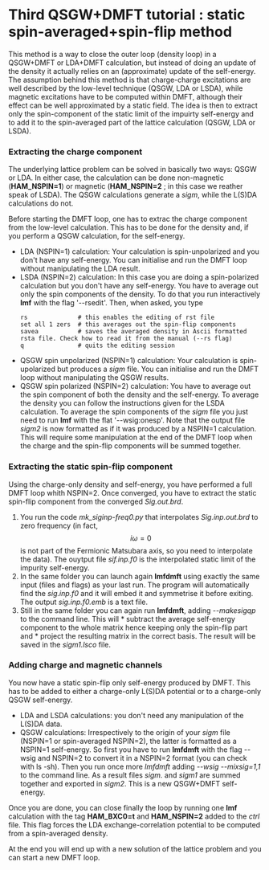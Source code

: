 # Third QSGW+DMFT tutorial : static spin-averaged+spin-flip method

This method is a way to close the outer loop (density loop) in a QSGW+DMFT or LDA+DMFT calculation, but instead of doing an update of the density it actually relies on an (approximate) update of the self-energy.
The assumption behind this method is that charge-charge excitations are well described by the low-level technique (QSGW, LDA or LSDA), while magnetic excitations have to be computed within DMFT, although their effect can be well approximated by a static field. The idea is then to extract only the spin-component of the static limit of the impuirty self-energy and to add it to the spin-averaged part of the lattice calculation (QSGW, LDA or LSDA).

### Extracting the charge component
The underlying lattice problem can be solved in basically two ways: QSGW or LDA. In either case, the calculation can be done non-magnetic (**HAM_NSPIN=1**) or magnetic (**HAM_NSPIN=2** ; in this case we reather speak of LSDA). The QSGW calculations generate a _sigm_, while the L(S)DA calculations do not.

Before starting the DMFT loop, one has to extrac the charge component from the low-level calculation. This has to be done for the density and, if you perform a QSGW calculation, for the self-energy.
* LDA (NSPIN=1) calculation:
   Your calculation is spin-unpolarized and you don't have any self-energy. You can initialise and run the DMFT loop without manipulating the LDA result.
* LSDA (NSPIN=2) calculation: 
   In this case you are doing a spin-polarized calculation but you don't have any self-energy. You have to average out only the spin components of the density. To do that you run interactively **lmf** with the flag '--rsedit'. Then, when asked, you type
   ~~~
   rs              # this enables the editing of rst file 
   set all 1 zers  # this averages out the spin-flip components
   savea           # saves the averaged density in Ascii formatted rsta file. Check how to read it from the manual (--rs flag) 
   q               # quits the editing session
   ~~~
* QSGW spin unpolarized (NSPIN=1) calculation: 
   Your calculation is spin-upolarized but produces a _sigm_ file. You can initialise and run the DMFT loop without manipulating the QSGW results. 
* QSGW spin polarized (NSPIN=2) calculation: 
   You have to average out the spin component of both the density and the self-energy. To average the density you can follow the instructions given for the LSDA calculation.
   To average the spin components of the _sigm_ file you just need to run **lmf** with the flat '--wsig:onesp'. Note that the output file _sigm2_ is now formatted as if it was produced by a NSPIN=1 calculation. This will require some manipulation at the end of the DMFT loop when the charge and the spin-flip components will be summed together.

### Extracting the static spin-flip component
Using the charge-only density and self-energy, you have performed a full DMFT loop whith NSPIN=2. Once converged, you have to extract the static spin-flip component from the converged _Sig.out.brd_.
  1.  You run the code *mk_siginp-freq0.py* that interpolates _Sig.inp.out.brd_ to zero frequency (in fact, $$i\omega=0$$ is not part of the Fermionic Matsubara axis, so you need to interpolate the data). The ouytput file _sif.inp.f0_ is the interpolated static limit of the impurity self-energy.
  2.  In the same folder you can launch again **lmfdmft** using exactly the same input (files and flags) as your last run. The program will automatically find the _sig.inp.f0_ and it will embed it and symmetrise it before exiting. The output *sig.inp.f0.emb* is a text file.
  3.  Still in the same folder you can again run **lmfdmft**, adding *--makesigqp* to the command line. This will
     * subtract the average self-energy component to the whole matrix hence keeping only the spin-flip part and
     * project the resulting matrix in the correct basis.
    The result will be saved in the *sigm1.lsco* file.
  

### Adding charge and magnetic channels
You now have a static spin-flip only self-energy produced by DMFT. This has to be added to either a charge-only L(S)DA potential or to a charge-only QSGW self-energy.
* LDA and LSDA calculations: 
    you don't need any manipulation of the L(S)DA data. 
* QSGW calculations: 
    Irrespectively to the origin of your _sigm_ file (NSPIN=1 or spin-averaged NSPIN=2), the latter is formatted as a NSPIN=1  self-energy. So first you have to run **lmfdmft** with the flag --wsig and NSPIN=2 to convert it in a NSPIN=2 format (you can check with ls -sh).
    Then you run once more *lmfdmft* adding *--wsig --mixsig=1,1* to the command line. As a result files *sigm.* and *sigm1* are summed together and exported in *sigm2*. This is a new QSGW+DMFT self-energy.

Once you are done, you can close finally the loop by running one **lmf** calculation with the tag **HAM_BXC0=t** and **HAM_NSPIN=2** added to the _ctrl_ file. This flag forces the LDA exchange-correlation potential to be computed from a spin-averaged density.

At the end you will end up with a new solution of the lattice problem and you can start a new DMFT loop. 
